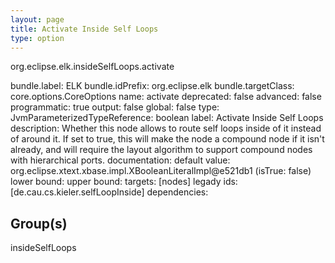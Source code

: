 ```yaml
---
layout: page
title: Activate Inside Self Loops
type: option
---
```

org.eclipse.elk.insideSelfLoops.activate

bundle.label: ELK
bundle.idPrefix: org.eclipse.elk
bundle.targetClass: core.options.CoreOptions
name: activate
deprecated: false
advanced: false
programmatic: true
output: false
global: false
type: JvmParameterizedTypeReference: boolean
label: Activate Inside Self Loops
description: Whether this node allows to route self loops inside of it instead of around it. If set to true,
			this will make the node a compound node if it isn't already, and will require the layout algorithm
			to support compound nodes with hierarchical ports.
documentation: 
default value: org.eclipse.xtext.xbase.impl.XBooleanLiteralImpl@e521db1 (isTrue: false)
lower bound: 
upper bound: 
targets: [nodes]
legady ids: [de.cau.cs.kieler.selfLoopInside]
dependencies:

## Group(s)
insideSelfLoops 

